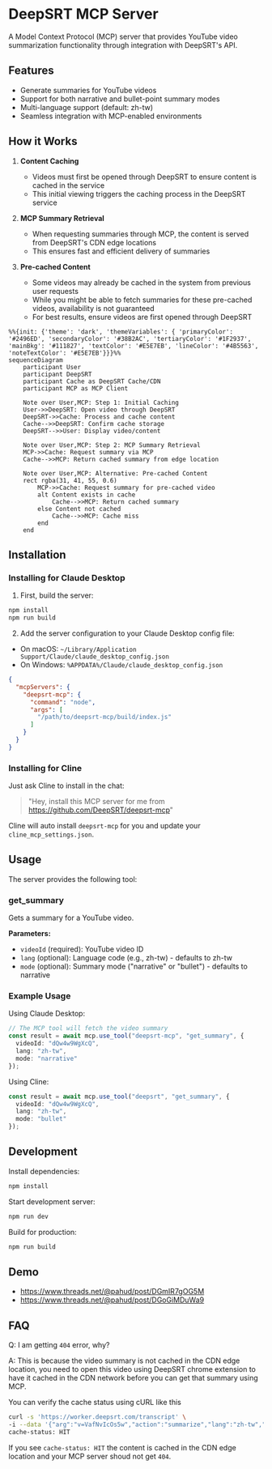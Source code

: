 # DeepSRT MCP Server

A Model Context Protocol (MCP) server that provides YouTube video summarization functionality through integration with DeepSRT's API.

## Features

- Generate summaries for YouTube videos
- Support for both narrative and bullet-point summary modes
- Multi-language support (default: zh-tw)
- Seamless integration with MCP-enabled environments

## How it Works

1. **Content Caching**
   - Videos must first be opened through DeepSRT to ensure content is cached in the service
   - This initial viewing triggers the caching process in the DeepSRT service

2. **MCP Summary Retrieval**
   - When requesting summaries through MCP, the content is served from DeepSRT's CDN edge locations
   - This ensures fast and efficient delivery of summaries

3. **Pre-cached Content**
   - Some videos may already be cached in the system from previous user requests
   - While you might be able to fetch summaries for these pre-cached videos, availability is not guaranteed
   - For best results, ensure videos are first opened through DeepSRT

```mermaid
%%{init: {'theme': 'dark', 'themeVariables': { 'primaryColor': '#2496ED', 'secondaryColor': '#38B2AC', 'tertiaryColor': '#1F2937', 'mainBkg': '#111827', 'textColor': '#E5E7EB', 'lineColor': '#4B5563', 'noteTextColor': '#E5E7EB'}}}%%
sequenceDiagram
    participant User
    participant DeepSRT
    participant Cache as DeepSRT Cache/CDN
    participant MCP as MCP Client

    Note over User,MCP: Step 1: Initial Caching
    User->>DeepSRT: Open video through DeepSRT
    DeepSRT->>Cache: Process and cache content
    Cache-->>DeepSRT: Confirm cache storage
    DeepSRT-->>User: Display video/content

    Note over User,MCP: Step 2: MCP Summary Retrieval
    MCP->>Cache: Request summary via MCP
    Cache-->>MCP: Return cached summary from edge location

    Note over User,MCP: Alternative: Pre-cached Content
    rect rgba(31, 41, 55, 0.6)
        MCP->>Cache: Request summary for pre-cached video
        alt Content exists in cache
            Cache-->>MCP: Return cached summary
        else Content not cached
            Cache-->>MCP: Cache miss
        end
    end
```

## Installation

### Installing for Claude Desktop

1. First, build the server:
```bash
npm install
npm run build
```

2. Add the server configuration to your Claude Desktop config file:

- On macOS: `~/Library/Application Support/Claude/claude_desktop_config.json`
- On Windows: `%APPDATA%/Claude/claude_desktop_config.json`

```json
{
  "mcpServers": {
    "deepsrt-mcp": {
      "command": "node",
      "args": [
        "/path/to/deepsrt-mcp/build/index.js"
      ]
    }
  }
}
```

### Installing for Cline

Just ask Cline to install in the chat:

>"Hey, install this MCP server for me from https://github.com/DeepSRT/deepsrt-mcp"

Cline will auto install `deepsrt-mcp` for you and update your `cline_mcp_settings.json`.

## Usage

The server provides the following tool:

### get_summary

Gets a summary for a YouTube video.

**Parameters:**
- `videoId` (required): YouTube video ID
- `lang` (optional): Language code (e.g., zh-tw) - defaults to zh-tw
- `mode` (optional): Summary mode ("narrative" or "bullet") - defaults to narrative

### Example Usage

Using Claude Desktop:
```typescript
// The MCP tool will fetch the video summary
const result = await mcp.use_tool("deepsrt-mcp", "get_summary", {
  videoId: "dQw4w9WgXcQ",
  lang: "zh-tw",
  mode: "narrative"
});
```

Using Cline:
```typescript
const result = await mcp.use_tool("deepsrt", "get_summary", {
  videoId: "dQw4w9WgXcQ",
  lang: "zh-tw",
  mode: "bullet"
});
```

## Development

Install dependencies:
```bash
npm install
```

Start development server:
```bash
npm run dev
```

Build for production:
```bash
npm run build
```

## Demo

- https://www.threads.net/@pahud/post/DGmIR7gOG5M
- https://www.threads.net/@pahud/post/DGoGiMDuWa9


## FAQ

Q: I am getting `404` error, why?

A: This is because the video summary is not cached in the CDN edge location, you need to open this video using DeepSRT chrome extension to have it cached in the CDN network before you can get that summary using MCP.

You can verify the cache status using cURL like this

```sh
curl -s 'https://worker.deepsrt.com/transcript' \
-i --data '{"arg":"v=VafNvIcOs5w","action":"summarize","lang":"zh-tw","mode":"narrative"}' | grep -i "^cache-status"
cache-status: HIT
```

If you see `cache-status: HIT` the content is cached in the CDN edge location and your MCP server shoud not get `404`.
